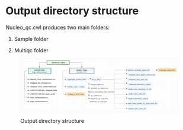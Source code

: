 # Output directory structure

Nucleo\_qc.cwl produces two main folders:

1. Sample folder



1. Multiqc folder



<figure><img src="../../.gitbook/assets/iScreen Shoter - 2022-11-22 133346.543.png" alt=""><figcaption><p>Output directory structure</p></figcaption></figure>
